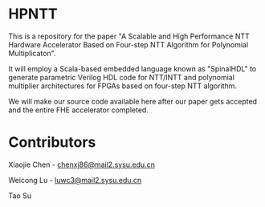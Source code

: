 # HPNTT

This is a repository for the paper "A Scalable and High Performance NTT Hardware Accelerator Based on Four-step NTT Algorithm for Polynomial Multiplicaton".

It will employ a Scala-based embedded language known as "SpinalHDL" to generate parametric Verilog HDL code for NTT/INTT and polynomial multiplier architectures for FPGAs based on four-step NTT algorithm.

We will make our source code available here after our paper gets accepted and the entire FHE accelerator completed.

# Contributors

Xiaojie Chen - chenxj86@mail2.sysu.edu.cn

Weicong Lu - luwc3@mail2.sysu.edu.cn

Tao Su
